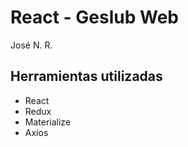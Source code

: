# React - Geslub Web

José N. R.

## Herramientas utilizadas

- React
- Redux
- Materialize
- Axios
